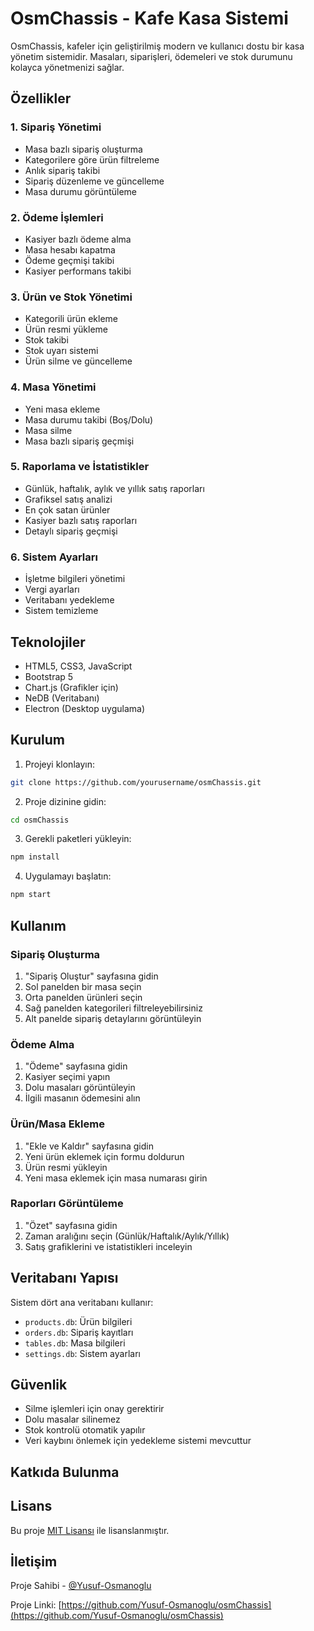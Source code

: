 # OsmChassis - Kafe Kasa Sistemi

OsmChassis, kafeler için geliştirilmiş modern ve kullanıcı dostu bir kasa yönetim sistemidir. Masaları, siparişleri, ödemeleri ve stok durumunu kolayca yönetmenizi sağlar.

## Özellikler

### 1. Sipariş Yönetimi
- Masa bazlı sipariş oluşturma
- Kategorilere göre ürün filtreleme
- Anlık sipariş takibi
- Sipariş düzenleme ve güncelleme
- Masa durumu görüntüleme

### 2. Ödeme İşlemleri
- Kasiyer bazlı ödeme alma
- Masa hesabı kapatma
- Ödeme geçmişi takibi
- Kasiyer performans takibi

### 3. Ürün ve Stok Yönetimi
- Kategorili ürün ekleme
- Ürün resmi yükleme
- Stok takibi
- Stok uyarı sistemi
- Ürün silme ve güncelleme

### 4. Masa Yönetimi
- Yeni masa ekleme
- Masa durumu takibi (Boş/Dolu)
- Masa silme
- Masa bazlı sipariş geçmişi

### 5. Raporlama ve İstatistikler
- Günlük, haftalık, aylık ve yıllık satış raporları
- Grafiksel satış analizi
- En çok satan ürünler
- Kasiyer bazlı satış raporları
- Detaylı sipariş geçmişi

### 6. Sistem Ayarları
- İşletme bilgileri yönetimi
- Vergi ayarları
- Veritabanı yedekleme
- Sistem temizleme

## Teknolojiler

- HTML5, CSS3, JavaScript
- Bootstrap 5
- Chart.js (Grafikler için)
- NeDB (Veritabanı)
- Electron (Desktop uygulama)

## Kurulum

1. Projeyi klonlayın:
```bash
git clone https://github.com/yourusername/osmChassis.git
```

2. Proje dizinine gidin:
```bash
cd osmChassis
```

3. Gerekli paketleri yükleyin:
```bash
npm install
```

4. Uygulamayı başlatın:
```bash
npm start
```

## Kullanım

### Sipariş Oluşturma
1. "Sipariş Oluştur" sayfasına gidin
2. Sol panelden bir masa seçin
3. Orta panelden ürünleri seçin
4. Sağ panelden kategorileri filtreleyebilirsiniz
5. Alt panelde sipariş detaylarını görüntüleyin

### Ödeme Alma
1. "Ödeme" sayfasına gidin
2. Kasiyer seçimi yapın
3. Dolu masaları görüntüleyin
4. İlgili masanın ödemesini alın

### Ürün/Masa Ekleme
1. "Ekle ve Kaldır" sayfasına gidin
2. Yeni ürün eklemek için formu doldurun
3. Ürün resmi yükleyin
4. Yeni masa eklemek için masa numarası girin

### Raporları Görüntüleme
1. "Özet" sayfasına gidin
2. Zaman aralığını seçin (Günlük/Haftalık/Aylık/Yıllık)
3. Satış grafiklerini ve istatistikleri inceleyin

## Veritabanı Yapısı

Sistem dört ana veritabanı kullanır:
- `products.db`: Ürün bilgileri
- `orders.db`: Sipariş kayıtları
- `tables.db`: Masa bilgileri
- `settings.db`: Sistem ayarları

## Güvenlik

- Silme işlemleri için onay gerektirir
- Dolu masalar silinemez
- Stok kontrolü otomatik yapılır
- Veri kaybını önlemek için yedekleme sistemi mevcuttur

## Katkıda Bulunma

## Lisans

Bu proje [MIT Lisansı](LICENSE) ile lisanslanmıştır.

## İletişim

Proje Sahibi - [@Yusuf-Osmanoglu](https://github.com/Yusuf-Osmanoglu)

Proje Linki: [https://github.com/Yusuf-Osmanoglu/osmChassis](https://github.com/Yusuf-Osmanoglu/osmChassis) 
